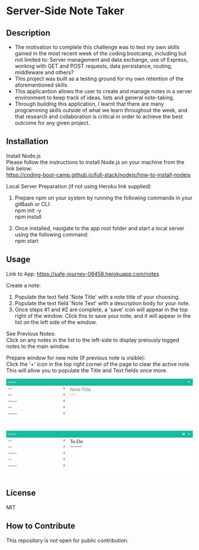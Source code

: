 # Server-Side Note Taker

## Description

- The motivation to complete this challenge was to test my own skills gained in the most recent week of the coding bootcamp, including but not limited to: Server management and data exchange, use of Express, working with GET and POST requests, data persistance, routing, middleware and others?
- This project was built as a testing ground for my own retention of the aforementioned skills.
- This applicantion allows the user to create and manage notes in a server environment to keep track of ideas, lists and general note-taking.
- Through building this application, I learnt that there are many programming skills outside of what we learn throughout the week, and that research and collaboration is critical in order to achieve the best outcome for any given project.

## Installation

Install Node.js\
Please follow the instructions to install Node.js on your machine from the link below:\
https://coding-boot-camp.github.io/full-stack/nodejs/how-to-install-nodejs

Local Server Preparation (if not using Heroku link supplied)
1) Prepare npm on your system by running the following commands in your gitBash or CLI:\
npm init -y\
npm install

2) Once installed, navigate to the app root folder and start a local server using the following command:\
npm start

## Usage

Link to App:
https://safe-journey-06458.herokuapp.com/notes

Create a note:
1) Populate the text field 'Note Title' with a note title of your choosing.
2) Populate the text field 'Note Text' with a description body for your note.
3) Once steps #1 and #2 are complete, a 'save' icon will appear in the top right of the window. Click this to save your note, and it will appear in the list on the left side of the window.

See Previous Notes:\
Click on any notes in the list to the left-side to display preiously logged notes to the main window.

Prepare window for new note (If previous note is visible):\
Click the '+' icon in the top right corner of the page to clear the active note. This will allow you to populate the Title and Text fields once more.

![alt text](/assets/screenshot1.JPG)
![alt text](/assets/Screenshot2.JPG)

## License

MIT

## How to Contribute

This repository is not open for public contribution.
